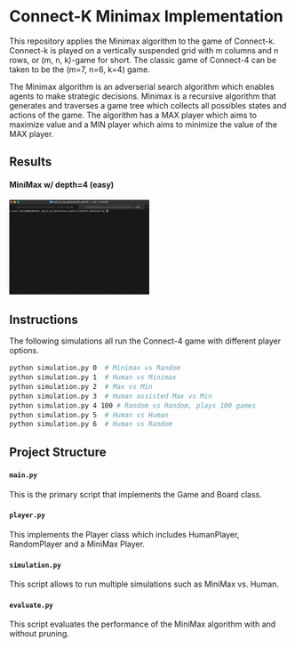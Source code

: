 # Connect-K Minimax Implementation

This repository applies the Minimax algorithm to the game of Connect-k. Connect-k is played on a vertically suspended grid with m columns and n rows,
or (m, n, k)-game for short. The classic game of Connect-4 can be taken to be the (m=7, n=6, k=4) game.

The Minimax algorithm is an adverserial search algorithm which enables agents to make strategic decisions. Minimax is a recursive algorithm that generates and traverses a game tree which collects all possibles states and actions of the game. The algorithm has a MAX player which aims to maximize value and a MIN player which aims to minimize the value of the MAX player.

## Results

#### MiniMax w/ depth=4 (easy)

<img src="/results/depth4.gif" width="50%" height="50%"/>

## Instructions

The following simulations all run the Connect-4 game with different player options.

```bash
python simulation.py 0  # Minimax vs Random
python simulation.py 1  # Human vs Minimax
python simulation.py 2  # Max vs Min
python simulation.py 3  # Human assisted Max vs Min
python simulation.py 4 100 # Random vs Random, plays 100 games
python simulation.py 5  # Human vs Human
python simulation.py 6  # Human vs Random
```

## Project Structure

#### `main.py`

This is the primary script that implements the Game and Board class.

#### `player.py`

This implements the Player class which includes HumanPlayer, RandomPlayer and a MiniMax Player.

#### `simulation.py`

This script allows to run multiple simulations such as MiniMax vs. Human.

#### `evaluate.py`

This script evaluates the performance of the MiniMax algorithm with and without pruning.
